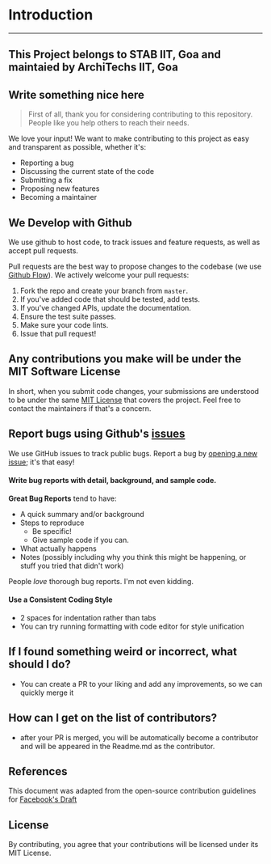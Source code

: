 # Introduction

<hr>

## This Project belongs to STAB IIT, Goa and maintaied by ArchiTechs IIT, Goa

## Write something nice here
>First of all, thank you for considering contributing to this repository. People like you help others to reach their needs.

We love your input! We want to make contributing to this project as easy and transparent as possible, whether it's:

- Reporting a bug
- Discussing the current state of the code
- Submitting a fix
- Proposing new features
- Becoming a maintainer

## We Develop with Github
We use github to host code, to track issues and feature requests, as well as accept pull requests.

Pull requests are the best way to propose changes to the codebase (we use [Github Flow](https://guides.github.com/introduction/flow/index.html)). We actively welcome your pull requests:

1. Fork the repo and create your branch from `master`.
2. If you've added code that should be tested, add tests.
3. If you've changed APIs, update the documentation.
4. Ensure the test suite passes.
5. Make sure your code lints.
6. Issue that pull request!

## Any contributions you make will be under the MIT Software License
In short, when you submit code changes, your submissions are understood to be under the same [MIT License](http://choosealicense.com/licenses/mit/) that covers the project. Feel free to contact the maintainers if that's a concern.

## Report bugs using Github's [issues](https://github.com/leomajorr/architechs/issues)
We use GitHub issues to track public bugs. Report a bug by [opening a new issue](); it's that easy!

#### Write bug reports with detail, background, and sample code.

**Great Bug Reports** tend to have:

- A quick summary and/or background
- Steps to reproduce
  - Be specific!
  - Give sample code if you can.
- What actually happens
- Notes (possibly including why you think this might be happening, or stuff you tried that didn't work)

People *love* thorough bug reports. I'm not even kidding.

#### Use a Consistent Coding Style


* 2 spaces for indentation rather than tabs
* You can try running formatting with code editor for style unification

## If I found something weird or incorrect, what should I do?
- You can create a PR to your liking and add any improvements, so we can quickly  merge it

## How can I get on the list of contributors?
- after your PR is merged, you will be automatically become a contributor and will be appeared in the Readme.md as the contributor.

## References
This document was adapted from the open-source contribution guidelines for [Facebook's Draft](https://github.com/facebook/draft-js/blob/a9316a723f9e918afde44dea68b5f9f39b7d9b00/CONTRIBUTING.md)

## License
By contributing, you agree that your contributions will be licensed under its MIT License.
